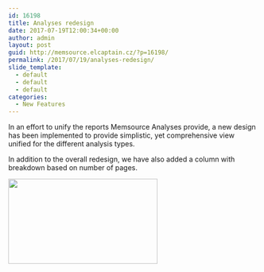 ```yaml
---
id: 16198
title: Analyses redesign
date: 2017-07-19T12:00:34+00:00
author: admin
layout: post
guid: http://memsource.elcaptain.cz/?p=16198/
permalink: /2017/07/19/analyses-redesign/
slide_template:
  - default
  - default
  - default
categories:
  - New Features
---
```

In an effort to unify the reports Memsource Analyses provide, a new design has been implemented to provide simplistic, yet comprehensive view unified for the different analysis types.

In addition to the overall redesign, we have also added a column with breakdown based on number of pages.

[<img class="alignnone size-medium wp-image-16201" src="http://www.memsource.com/wp-content/uploads/2017/07/Analysis-redesign-1-300x171.png" alt="" width="300" height="171" data-id="16201" />](http://www.memsource.com/wp-content/uploads/2017/07/Analysis-redesign-1.png)

&nbsp;